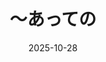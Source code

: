 ---
title: "～あっての"
date: 2025-10-28
draft: false
grammarlevel: "N1"   
level_sort: 1
connection: |
    名詞Ａ＋あっての＋名詞Ｂ<br> 
    名詞＋(が)あってのことだ<br> 
    名詞＋(が)あってのものだ
explanation: |
    正因为有了Ａ，才有Ｂ的存在<br> 
    没有…就不能（没有）…<br> 
    ＡがなければＢは成り立たないことを表します。<br> <br>
    この文型は、ある事柄が存在することで、それに関連した他の事柄が成立することを強調する表現です。ある事象や状況の基盤や原因を示すときに使われます。<br>   
    前項と後項は異なる名詞で、前項を強調する助詞「が」は省略されることがあり、また、後項は「もの」や「こと」の形で現れることもある。<br>   
    意味は「～があるからこそ」と同じである。
examples:
  - jp: "【慣用表現】命<strong>あって</strong>の物種。"
    cn: "留得青山在，不怕没柴烧。"
    grammar_audio_src: "/audio/grammar/251028-n1-1.mp3"
  - jp: "あのドラマの面白さは演者の演技力<strong>あって</strong>のものだ。"
    cn: "那个电视剧之所以那么有趣，全靠演员的演技。"
    grammar_audio_src: "/audio/grammar/251028-n1-2.mp3"
  - jp: "選手たちは頑張った。色んな思い<strong>あって</strong>の涙なんだろう。"
    cn: "运动员们都很努力。眼泪背后蕴含着各种思绪吧。"
    grammar_audio_src: "/audio/grammar/251028-n1-3.mp3"
---